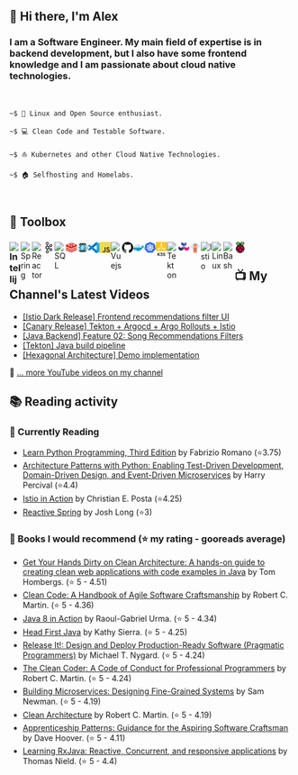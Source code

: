 ## 👋 Hi there, I'm Alex

### I am a Software Engineer. My main field of expertise is in backend development, but I also have some frontend knowledge and I am passionate about cloud native technologies.

<br />

```
~$ 🐧 Linux and Open Source enthusiast.

~$ 💻 Clean Code and Testable Software.

~$ ⛵ Kubernetes and other Cloud Native Technologies.

~$ 🏠 Selfhosting and Homelabs.  
```

<br />

## 🧰 Toolbox


### [<img align="left" style="margin-bottom: 0px" alt="Intellij" width="20px" src="https://resources.jetbrains.com/storage/products/company/brand/logos/IntelliJ_IDEA_icon.svg?_gl=1*1ie82zt*_ga*OTA2MjY5MzQ3LjE2MTE4MjYxNjM.*_ga_V0XZL7QHEB*MTYzMDM0MjA0Ny4xMS4wLjE2MzAzNDIwNDcuMA..&_ga=2.238307463.686506862.1630342047-906269347.1611826163" />](https://www.jetbrains.com/idea/)

[<img align="left"  alt="Spring" width="20px" src="https://spring.io/images/projects/spring-edf462fec682b9d48cf628eaf9e19521.svg" />](https://spring.io/)

[<img align="left" alt="Reactor" width="20px" src="https://avatars.githubusercontent.com/u/4201559?s=280&v=4" />](https://projectreactor.io/)

[<img align="left" alt="Kafka" width="20px" src="https://github.com/devicons/devicon/blob/master/icons/apachekafka/apachekafka-original.svg"/>](https://kafka.apache.org/)

[<img align="left" alt="SQL" width="20px" src="https://www.postgresql.org/media/img/about/press/elephant.png" />](https://www.postgresql.org/)

[<img align="left" alt="Redis" width="20px" src="https://github.com/devicons/devicon/blob/00f02ef57fb7601fd1ddcc2fe6fe670fef3ae3e4/icons/redis/redis-plain.svg" />](https://redis.io/)

[<img align="left" alt="Keycloak" width="20px" src="./img/keycloak_icon_32px.svg" />](https://www.keycloak.org/)

[<img align="left" alt="Visual Studio Code" width="20px" src="https://raw.githubusercontent.com/github/explore/80688e429a7d4ef2fca1e82350fe8e3517d3494d/topics/visual-studio-code/visual-studio-code.png" />](https://code.visualstudio.com/)

[<img align="left" alt="JavaScript" width="20px" src="https://raw.githubusercontent.com/github/explore/80688e429a7d4ef2fca1e82350fe8e3517d3494d/topics/javascript/javascript.png" />]()

[<img align="left" alt="Vuejs" width="20px" src="https://upload.wikimedia.org/wikipedia/commons/9/95/Vue.js_Logo_2.svg" />](https://github.com/yyx990803)

[<img align="left" alt="GitHub" width="20px" src="./img/GitHub-Mark-32px.png" />](https://github.com/)

[<img align="left" alt="Docker" width="20px" src="https://github.com/devicons/devicon/blob/00f02ef57fb7601fd1ddcc2fe6fe670fef3ae3e4/icons/docker/docker-plain.svg" />](https://www.docker.com/)

[<img align="left" alt="Kubernetes" width="20px" src="https://raw.githubusercontent.com/kubernetes/kubernetes/master/logo/logo.svg" />](https://kubernetes.io/)

[<img align="left" alt="k3s" width="20px" src="./img/k3s-stacked-color.svg" />](https://k3s.io/)

[<img align="left" alt="Tekton" width="20px" src="https://github.com/cdfoundation/artwork/blob/743c9c70f5aa2265285d281ea4f25fb1314d8d08/tekton/icon/color/tekton-icon-color.svg" />](https://tekton.dev/)

[<img align="left" alt="Buildpacks" width="20px" src="./img/buildpacks-icon-color.svg" />](https://buildpacks.io/)

[<img align="left" alt="ArgoCD" width="20px" src="./img/argo-icon-color.svg" />](https://argo-cd.readthedocs.io/)

[<img align="left" alt="Istio" width="20px" src="https://istio.io/latest/img/istio-whitelogo-bluebackground-framed.svg" />](https://kubernetes.io/)

[<img align="left" alt="Linux" width="20px" src="https://upload.wikimedia.org/wikipedia/commons/thumb/3/35/Tux.svg/249px-Tux.svg.png" />](https://www.linuxfoundation.org/)

[<img align="left" alt="Bash" width="20px" src="https://upload.wikimedia.org/wikipedia/commons/thumb/4/4b/Bash_Logo_Colored.svg/512px-Bash_Logo_Colored.svg.png" />](https://www.gnu.org/software/bash/)

[<img align="left" alt="Raspberripi" width="20px" src="https://github.com/devicons/devicon/blob/00f02ef57fb7601fd1ddcc2fe6fe670fef3ae3e4/icons/raspberrypi/raspberrypi-original.svg"/>](https://www.raspberrypi.org/)

<br />

## 📺 My Channel's Latest Videos

<!-- YOUTUBE-VIDEOS-LIST:START -->
- [[Istio Dark Release] Frontend recommendations filter UI](https://www.youtube.com/watch?v=zqSmLRE0lIQ)
- [[Canary Release] Tekton + Argocd + Argo Rollouts + Istio](https://www.youtube.com/watch?v=HzNx88H7nxU)
- [[Java Backend] Feature 02: Song Recommendations Filters](https://www.youtube.com/watch?v=QmzbV03ACkA)
- [[Tekton] Java build pipeline](https://www.youtube.com/watch?v=Kvakrsuam3E)
- [[Hexagonal Architecture] Demo implementation](https://www.youtube.com/watch?v=eiGwvGBXFT8)
<!-- YOUTUBE-VIDEOS-LIST:END -->

🎥 [... more YouTube videos on my channel](https://www.youtube.com/channel/UCKDLpT5eNYG1FUOsPF4zo9Q)

[youtubechannel]: https://www.youtube.com/channel/UCKDLpT5eNYG1FUOsPF4zo9Q

## 📚 Reading activity

### 📖 Currently Reading

<!-- GOODREADS-CURRENTLY-SHELF:START -->
- [Learn Python Programming, Third Edition](https://www.goodreads.com/review/show/4408499917?utm_medium=api&utm_source=rss) by Fabrizio Romano (⭐️3.75)
- [Architecture Patterns with Python: Enabling Test-Driven Development, Domain-Driven Design, and Event-Driven Microservices](https://www.goodreads.com/review/show/4380992969?utm_medium=api&utm_source=rss) by Harry Percival (⭐️4.4)
- [Istio in Action](https://www.goodreads.com/review/show/4216071878?utm_medium=api&utm_source=rss) by Christian E. Posta (⭐️4.25)
- [Reactive Spring](https://www.goodreads.com/review/show/3650919332?utm_medium=api&utm_source=rss) by Josh Long (⭐️3)
<!-- GOODREADS-CURRENTLY-SHELF:END -->

### 📔 Books I would recommend (⭐ my rating - gooreads average)
<!-- GOODREADS-READ-SHELF:START -->
- [Get Your Hands Dirty on Clean Architecture: A hands-on guide to creating clean web applications with code examples in Java](https://www.goodreads.com/review/show/3476533792?utm_medium=api&utm_source=rss) by Tom Hombergs. (⭐ 5 - 4.51)
- [Clean Code: A Handbook of Agile Software Craftsmanship](https://www.goodreads.com/review/show/3410416606?utm_medium=api&utm_source=rss) by Robert C. Martin. (⭐ 5 - 4.36)
- [Java 8 in Action](https://www.goodreads.com/review/show/3410415601?utm_medium=api&utm_source=rss) by Raoul-Gabriel Urma. (⭐ 5 - 4.34)
- [Head First Java](https://www.goodreads.com/review/show/3410417165?utm_medium=api&utm_source=rss) by Kathy Sierra. (⭐ 5 - 4.25)
- [Release It!: Design and Deploy Production-Ready Software (Pragmatic Programmers)](https://www.goodreads.com/review/show/3470086928?utm_medium=api&utm_source=rss) by Michael T. Nygard. (⭐ 5 - 4.24)
- [The Clean Coder: A Code of Conduct for Professional Programmers](https://www.goodreads.com/review/show/3410415052?utm_medium=api&utm_source=rss) by Robert C. Martin. (⭐ 5 - 4.24)
- [Building Microservices: Designing Fine-Grained Systems](https://www.goodreads.com/review/show/3410415970?utm_medium=api&utm_source=rss) by Sam Newman. (⭐ 5 - 4.19)
- [Clean Architecture](https://www.goodreads.com/review/show/3410413044?utm_medium=api&utm_source=rss) by Robert C. Martin. (⭐ 5 - 4.19)
- [Apprenticeship Patterns: Guidance for the Aspiring Software Craftsman](https://www.goodreads.com/review/show/3470094868?utm_medium=api&utm_source=rss) by Dave Hoover. (⭐ 5 - 4.11)
- [Learning RxJava: Reactive, Concurrent, and responsive applications](https://www.goodreads.com/review/show/3470078909?utm_medium=api&utm_source=rss) by Thomas Nield. (⭐ 5 - 4.4)
<!-- GOODREADS-READ-SHELF:END -->

